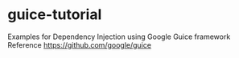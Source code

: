 # guice-tutorial
Examples for Dependency Injection using Google Guice framework
Reference https://github.com/google/guice
